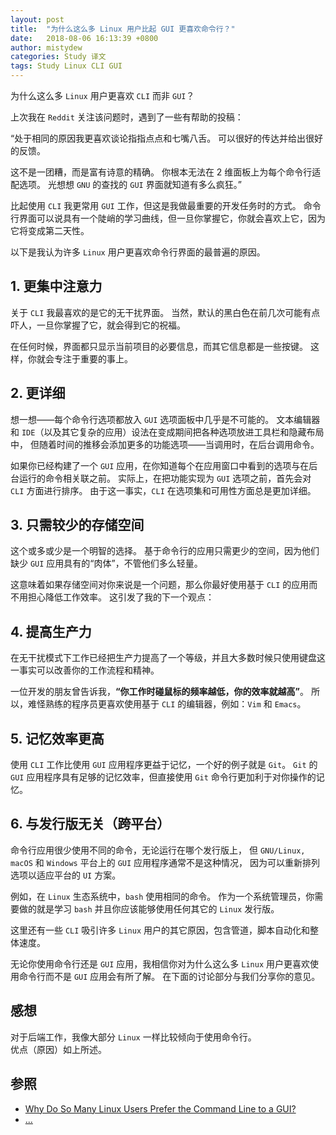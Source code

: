 ```yaml
---
layout: post
title:  "为什么这么多 Linux 用户比起 GUI 更喜欢命令行？"
date:   2018-08-06 16:13:39 +0800
author: mistydew
categories: Study 译文
tags: Study Linux CLI GUI
---
```

为什么这么多 `Linux` 用户更喜欢 `CLI` 而非 `GUI`？

上次我在 `Reddit` 关注该问题时，遇到了一些有帮助的投稿：

“处于相同的原因我更喜欢谈论指指点点和七嘴八舌。
可以很好的传达并给出很好的反馈。

这不是一团糟，而是富有诗意的精确。
你根本无法在 2 维面板上为每个命令行适配选项。
光想想 `GNU` 的查找的 `GUI` 界面就知道有多么疯狂。”

比起使用 `CLI` 我更常用 `GUI` 工作，但这是我做最重要的开发任务时的方式。
命令行界面可以说具有一个陡峭的学习曲线，但一旦你掌握它，你就会喜欢上它，因为它将变成第二天性。

以下是我认为许多 `Linux` 用户更喜欢命令行界面的最普遍的原因。

## 1. 更集中注意力

关于 `CLI` 我最喜欢的是它的无干扰界面。
当然，默认的黑白色在前几次可能有点吓人，一旦你掌握了它，就会得到它的祝福。

在任何时候，界面都只显示当前项目的必要信息，而其它信息都是一些按键。
这样，你就会专注于重要的事上。

## 2. 更详细

想一想——每个命令行选项都放入 `GUI` 选项面板中几乎是不可能的。
文本编辑器和 `IDE`（以及其它复杂的应用）设法在变成期间把各种选项放进工具栏和隐藏布局中，
但随着时间的推移会添加更多的功能选项——当调用时，在后台调用命令。

如果你已经构建了一个 `GUI` 应用，在你知道每个在应用窗口中看到的选项与在后台运行的命令相关联之前。
实际上，在把功能实现为 `GUI` 选项之前，首先会对 `CLI` 方面进行排序。
由于这一事实，`CLI` 在选项集和可用性方面总是更加详细。

## 3. 只需较少的存储空间

这个或多或少是一个明智的选择。
基于命令行的应用只需更少的空间，因为他们缺少 `GUI` 应用具有的“肉体”，不管他们多么轻量。

这意味着如果存储空间对你来说是一个问题，那么你最好使用基于 `CLI` 的应用而不用担心降低工作效率。
这引发了我的下一个观点：

## 4. 提高生产力

在无干扰模式下工作已经把生产力提高了一个等级，并且大多数时候只使用键盘这一事实可以改善你的工作流程和精神。

一位开发的朋友曾告诉我，**“你工作时碰鼠标的频率越低，你的效率就越高”**。
所以，难怪熟练的程序员更喜欢使用基于 `CLI` 的编辑器，例如：`Vim` 和 `Emacs`。

## 5. 记忆效率更高

使用 `CLI` 工作比使用 `GUI` 应用程序更益于记忆，一个好的例子就是 `Git`。
`Git` 的 `GUI` 应用程序具有足够的记忆效率，但直接使用 `Git` 命令行更加利于对你操作的记忆。

## 6. 与发行版无关（跨平台）

命令行应用很少使用不同的命令，无论运行在哪个发行版上，
但 `GNU/Linux, macOS` 和 `Windows` 平台上的 `GUI` 应用程序通常不是这种情况，
因为可以重新排列选项以适应平台的 `UI` 方案。

例如，在 `Linux` 生态系统中，`bash` 使用相同的命令。
作为一个系统管理员，你需要做的就是学习 `bash` 并且你应该能够使用任何其它的 `Linux` 发行版。

这里还有一些 `CLI` 吸引许多 `Linux` 用户的其它原因，包含管道，脚本自动化和整体速度。

无论你使用命令行还是 `GUI` 应用，我相信你对为什么这么多 `Linux` 用户更喜欢使用命令行而不是 `GUI` 应用会有所了解。
在下面的讨论部分与我们分享你的意见。

## 感想
对于后端工作，我像大部分 `Linux` 一样比较倾向于使用命令行。<br>
优点（原因）如上所述。

## 参照
* [Why Do So Many Linux Users Prefer the Command Line to a GUI?](https://www.fossmint.com/why-linux-users-prefer-the-commandline-to-a-gui)
* [...](https://github.com/mistydew)
